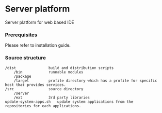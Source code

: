 Server platform
======

Server platform for web based IDE


### Prerequisites

Please refer to installation guide.


### Source structure

    /dist               build and distribution scripts
        /bin            runnable modules 
        /package        
        /target         profile directory which has a profile for specific host that provides services.
    /src                source directory
        /server
        /ext            3rd party libraries
    update-system-apps.sh   update system applications from the repositories for each applications.

